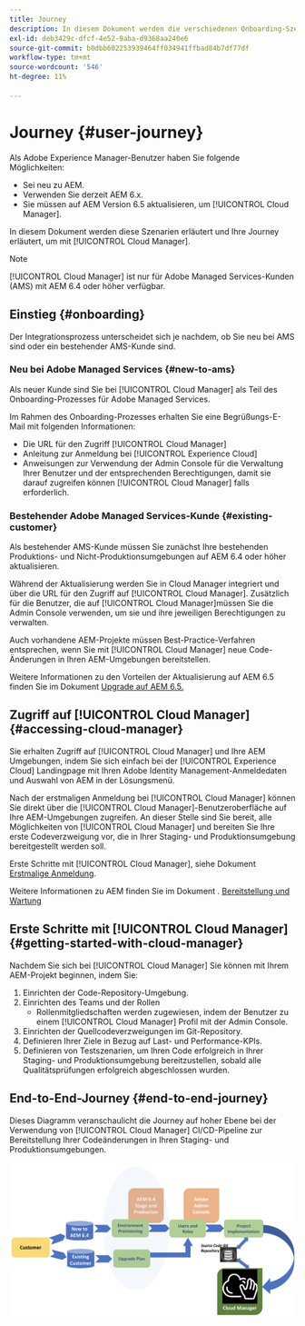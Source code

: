 ```yaml
---
title: Journey
description: In diesem Dokument werden die verschiedenen Onboarding-Szenarien beschrieben und Ihre ersten Schritte zum Journey mit Cloud Manager erläutert.
exl-id: deb3429c-dfcf-4e52-9aba-d9368aa240e6
source-git-commit: b0dbb602253939464ff034941ffbad84b7df77df
workflow-type: tm+mt
source-wordcount: '546'
ht-degree: 11%

---
```



# Journey {#user-journey}

Als Adobe Experience Manager-Benutzer haben Sie folgende Möglichkeiten:

* Sei neu zu AEM.
* Verwenden Sie derzeit AEM 6.x.
* Sie müssen auf AEM Version 6.5 aktualisieren, um [!UICONTROL Cloud Manager].

In diesem Dokument werden diese Szenarien erläutert und Ihre Journey erläutert, um mit [!UICONTROL Cloud Manager].

>[!NOTE]
>
>[!UICONTROL Cloud Manager] ist nur für Adobe Managed Services-Kunden (AMS) mit AEM 6.4 oder höher verfügbar.

## Einstieg  {#onboarding}

Der Integrationsprozess unterscheidet sich je nachdem, ob Sie neu bei AMS sind oder ein bestehender AMS-Kunde sind.

### Neu bei Adobe Managed Services {#new-to-ams}

Als neuer Kunde sind Sie bei [!UICONTROL Cloud Manager] als Teil des Onboarding-Prozesses für Adobe Managed Services.

Im Rahmen des Onboarding-Prozesses erhalten Sie eine Begrüßungs-E-Mail mit folgenden Informationen:

* Die URL für den Zugriff [!UICONTROL Cloud Manager]
* Anleitung zur Anmeldung bei [!UICONTROL Experience Cloud]
* Anweisungen zur Verwendung der Admin Console für die Verwaltung Ihrer Benutzer und der entsprechenden Berechtigungen, damit sie darauf zugreifen können [!UICONTROL Cloud Manager] falls erforderlich.

### Bestehender Adobe Managed Services-Kunde {#existing-customer}

Als bestehender AMS-Kunde müssen Sie zunächst Ihre bestehenden Produktions- und Nicht-Produktionsumgebungen auf AEM 6.4 oder höher aktualisieren.

Während der Aktualisierung werden Sie in Cloud Manager integriert und über die URL für den Zugriff auf [!UICONTROL Cloud Manager]. Zusätzlich für die Benutzer, die auf [!UICONTROL Cloud Manager]müssen Sie die Admin Console verwenden, um sie und ihre jeweiligen Berechtigungen zu verwalten.

Auch vorhandene AEM-Projekte müssen Best-Practice-Verfahren entsprechen, wenn Sie mit [!UICONTROL Cloud Manager] neue Code-Änderungen in Ihren AEM-Umgebungen bereitstellen.

Weitere Informationen zu den Vorteilen der Aktualisierung auf AEM 6.5 finden Sie im Dokument [Upgrade auf AEM 6.5.](https://experienceleague.adobe.com/docs/experience-manager-65/deploying/upgrading/upgrade.html)

## Zugriff auf [!UICONTROL Cloud Manager] {#accessing-cloud-manager}

Sie erhalten Zugriff auf [!UICONTROL Cloud Manager] und Ihre AEM Umgebungen, indem Sie sich einfach bei der [!UICONTROL Experience Cloud] Landingpage mit Ihren Adobe Identity Management-Anmeldedaten und Auswahl von AEM in der Lösungsmenü.

Nach der erstmaligen Anmeldung bei [!UICONTROL Cloud Manager] können Sie direkt über die [!UICONTROL Cloud Manager]-Benutzeroberfläche auf Ihre AEM-Umgebungen zugreifen. An dieser Stelle sind Sie bereit, alle Möglichkeiten von [!UICONTROL Cloud Manager] und bereiten Sie Ihre erste Codeverzweigung vor, die in Ihrer Staging- und Produktionsumgebung bereitgestellt werden soll.

Erste Schritte mit [!UICONTROL Cloud Manager], siehe Dokument [Erstmalige Anmeldung](/help/getting-started/first-time-login.md).

Weitere Informationen zu AEM finden Sie im Dokument . [Bereitstellung und Wartung](https://experienceleague.adobe.com/docs/experience-manager-65/deploying/deploying/deploy.html)

## Erste Schritte mit [!UICONTROL Cloud Manager] {#getting-started-with-cloud-manager}

Nachdem Sie sich bei [!UICONTROL Cloud Manager] Sie können mit Ihrem AEM-Projekt beginnen, indem Sie:

1. Einrichten der Code-Repository-Umgebung.
1. Einrichten des Teams und der Rollen
   * Rollenmitgliedschaften werden zugewiesen, indem der Benutzer zu einem [!UICONTROL Cloud Manager] Profil mit der Admin Console.
1. Einrichten der Quellcodeverzweigungen im Git-Repository.
1. Definieren Ihrer Ziele in Bezug auf Last- und Performance-KPIs.
1. Definieren von Testszenarien, um Ihren Code erfolgreich in Ihrer Staging- und Produktionsumgebung bereitzustellen, sobald alle Qualitätsprüfungen erfolgreich abgeschlossen wurden.

## End-to-End-Journey {#end-to-end-journey}

Dieses Diagramm veranschaulicht die Journey auf hoher Ebene bei der Verwendung von [!UICONTROL Cloud Manager] CI/CD-Pipeline zur Bereitstellung Ihrer Codeänderungen in Ihren Staging- und Produktionsumgebungen.

![End-to-End-Journey](/help/assets/screen_shot_2018-05-15at124004pm.png)
